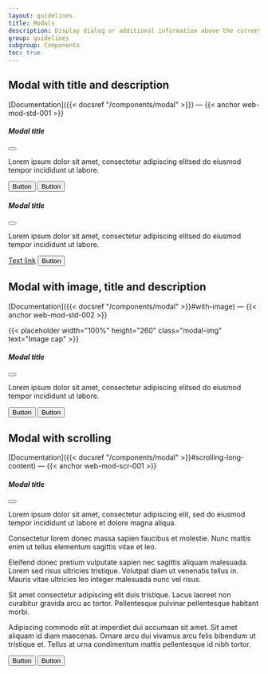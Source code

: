 ```yaml
---
layout: guidelines
title: Modals
description: Display dialog or additional information above the current page.
group: guidelines
subgroup: Components
toc: true
---
```


## Modal with title and description

[Documentation]({{< docsref "/components/modal" >}})&nbsp;—&nbsp;{{< anchor web-mod-std-001 >}}

<div class="bd-example-modal">
  <div class="modal" tabindex="-1">
    <div class="modal-dialog">
      <div class="modal-content">
        <div class="modal-header">
          <h5 class="modal-title">Modal title</h5>
          <button type="button" class="btn-close" data-bs-dismiss="modal" aria-label="Close"></button>
        </div>
        <div class="modal-body">
          <p lang="zxx">Lorem ipsum dolor sit amet, consectetur adipiscing elitsed do eiusmod tempor incididunt ut labore.</p>
        </div>
        <div class="modal-footer">
          <button type="button" class="btn btn-secondary" data-bs-dismiss="modal">Button</button>
          <button type="button" class="btn btn-primary">Button</button>
        </div>
      </div>
    </div>
  </div>
  <div class="modal" tabindex="-1">
    <div class="modal-dialog">
      <div class="modal-content">
        <div class="modal-header">
          <h5 class="modal-title">Modal title</h5>
          <button type="button" class="btn-close" data-bs-dismiss="modal" aria-label="Close"></button>
        </div>
        <div class="modal-body">
          <p lang="zxx">Lorem ipsum dolor sit amet, consectetur adipiscing elitsed do eiusmod tempor incididunt ut labore.</p>
        </div>
        <div class="modal-footer">
          <a href="#" class="fw-bold me-3">Text link</a>
          <button type="button" class="btn btn-primary">Button</button>
        </div>
      </div>
    </div>
  </div>
</div>

## Modal with image, title and description

[Documentation]({{< docsref "/components/modal" >}}#with-image)&nbsp;—&nbsp;{{< anchor web-mod-std-002 >}}

<div class="bd-example-modal">
  <div class="modal" tabindex="-1">
    <div class="modal-dialog">
      <div class="modal-content">
        {{< placeholder width="100%" height="260" class="modal-img" text="Image cap" >}}
        <div class="modal-header">
          <h5 class="modal-title">Modal title</h5>
          <button type="button" class="btn-close" data-bs-dismiss="modal" aria-label="Close"></button>
        </div>
        <div class="modal-body">
          <p lang="zxx">Lorem ipsum dolor sit amet, consectetur adipiscing elitsed do eiusmod tempor incididunt ut labore.</p>
        </div>
        <div class="modal-footer">
          <button type="button" class="btn btn-secondary" data-bs-dismiss="modal">Button</button>
          <button type="button" class="btn btn-primary">Button</button>
        </div>
      </div>
    </div>
  </div>
</div>

## Modal with scrolling

[Documentation]({{< docsref "/components/modal" >}}#scrolling-long-content)&nbsp;—&nbsp;{{< anchor web-mod-scr-001 >}}

<div class="bd-example-modal">
  <div class="modal" tabindex="-1">
    <div class="modal-dialog modal-dialog-scrollable">
      <div class="modal-content">
        <div class="modal-header">
          <h5 class="modal-title">Modal title</h5>
          <button type="button" class="btn-close" data-bs-dismiss="modal" aria-label="Close"></button>
        </div>
        <div class="modal-body" lang="zxx">
          <p>Lorem ipsum dolor sit amet, consectetur adipiscing elit, sed do eiusmod tempor incididunt ut labore et dolore magna aliqua.</p>
          <p>Consectetur lorem donec massa sapien faucibus et molestie. Nunc mattis enim ut tellus elementum sagittis vitae et leo.</p>
          <p>Eleifend donec pretium vulputate sapien nec sagittis aliquam malesuada. Lorem sed risus ultricies tristique. Volutpat diam ut venenatis tellus in. Mauris vitae ultricies leo integer malesuada nunc vel risus.</p>
          <p>Sit amet consectetur adipiscing elit duis tristique. Lacus laoreet non curabitur gravida arcu ac tortor. Pellentesque pulvinar pellentesque habitant morbi.</p>
          <p>Adipiscing commodo elit at imperdiet dui accumsan sit amet. Sit amet aliquam id diam maecenas. Ornare arcu dui vivamus arcu felis bibendum ut tristique et. Tellus at urna condimentum mattis pellentesque id nibh tortor.</p>
        </div>
        <div class="modal-footer">
          <button type="button" class="btn btn-secondary" data-bs-dismiss="modal">Button</button>
          <button type="button" class="btn btn-primary">Button</button>
        </div>
      </div>
    </div>
  </div>
</div>
